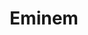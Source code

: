 ---
title: Eminem
crosslinks:
- youtubefactsbot
- MassdropBot
- hiphopheads
- Kanye
- u_imguralbumbot
- livven
- tmsbmeta
- botwatch
- KendrickLamar
- youtubot
- FanTheories
- hhh
- AMAAggregator
- pics
- Showerthoughts
- funny
- EncoreByEminem
- anti_gif_bot
- todayilearned
- The_Donald
---